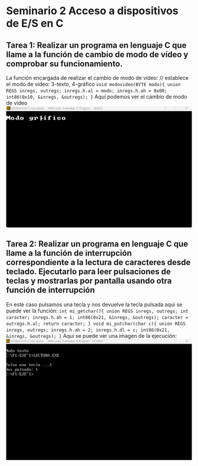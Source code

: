 # Seminario 2 Acceso a dispositivos de E/S en C

## Tarea 1: Realizar un programa en lenguaje C que llame a la función de cambio de modo de vídeo y comprobar su funcionamiento.

La función encargada de realizar el cambio de modo de vídeo:
// establece el modo de vídeo: 3-texto, 4-gráfico
`
void modovideo(BYTE modo){
 union REGS inregs, outregs;
 inregs.h.al = modo;
 inregs.h.ah = 0x00;
 int86(0x10, &inregs, &outregs);
}
`
Aquí podemos ver el cambio de modo de vídeo
![modo](https://github.com/juanfran00/PDIH/blob/main/S2/img/modo.png)




## Tarea 2: Realizar un programa en lenguaje C que llame a la función de interrupción correspondiente a la lectura de caracteres desde teclado. Ejecutarlo para leer pulsaciones de teclas y mostrarlas por pantalla usando otra función de interrupción
 
 En este caso pulsamos una tecla y nos devuelve la tecla pulsada aqui se puede ver la función:
 `
 int mi_getchar(){
    union REGS inregs, outregs;
    int caracter;
    inregs.h.ah = 1;
    int86(0x21, &inregs, &outregs);
    caracter = outregs.h.al;
    return caracter;
}
void mi_putchar(char c){
    union REGS inregs, outregs;
    inregs.h.ah = 2;
    inregs.h.dl = c;
    int86(0x21, &inregs, &outregs);
}
`
Aquí se puede ver una imagen de la ejecución:
![lectura](https://github.com/juanfran00/PDIH/blob/main/S2/img/lectura.png)
